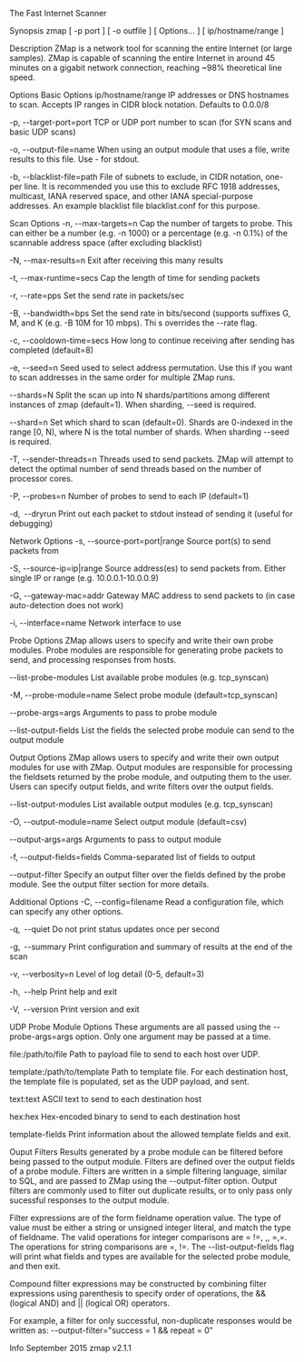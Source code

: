 The Fast Internet Scanner

Synopsis
zmap [ -p port ] [ -o outfile ] [ Options... ] [ ip/hostname/range ]

Description
ZMap is a network tool for scanning the entire Internet (or large samples). ZMap is capable of scanning the entire Internet in around 45 minutes on a gigabit network connection, reaching ~98% theoretical line speed.

Options
Basic Options
ip/hostname/range
IP addresses or DNS hostnames to scan. Accepts IP ranges in CIDR block notation. Defaults to 0.0.0/8

-p, --target-port=port
TCP or UDP port number to scan (for SYN scans and basic UDP scans)

-o, --output-file=name
When using an output module that uses a file, write results to this file. Use - for stdout.

-b, --blacklist-file=path
File of subnets to exclude, in CIDR notation, one-per line. It is recommended you use this to exclude RFC 1918 addresses, multicast, IANA reserved space, and other IANA special-purpose addresses. An example blacklist file blacklist.conf for this purpose.

Scan Options
-n, --max-targets=n
Cap the number of targets to probe. This can either be a number (e.g. -n 1000) or a percentage (e.g. -n 0.1%) of the scannable address space (after excluding blacklist)

-N, --max-results=n
Exit after receiving this many results

-t, --max-runtime=secs
Cap the length of time for sending packets

-r, --rate=pps
Set the send rate in packets/sec

-B, --bandwidth=bps
Set the send rate in bits/second (supports suffixes G, M, and K (e.g. -B 10M for 10 mbps). Thi s overrides the --rate flag.

-c, --cooldown-time=secs
How long to continue receiving after sending has completed (default=8)

-e, --seed=n
Seed used to select address permutation. Use this if you want to scan addresses in the same order for multiple ZMap runs.

--shards=N
Split the scan up into N shards/partitions among different instances of zmap (default=1). When sharding, --seed is required.

--shard=n
Set which shard to scan (default=0). Shards are 0-indexed in the range [0, N), where N is the total number of shards. When sharding --seed is required.

-T, --sender-threads=n
Threads used to send packets. ZMap will attempt to detect the optimal number of send threads based on the number of processor cores.

-P, --probes=n
Number of probes to send to each IP (default=1)

-d,  --dryrun
Print out each packet to stdout instead of sending it (useful for debugging)

Network Options
-s, --source-port=port|range
Source port(s) to send packets from

-S, --source-ip=ip|range
Source address(es) to send packets from. Either single IP or range (e.g. 10.0.0.1-10.0.0.9)

-G, --gateway-mac=addr
Gateway MAC address to send packets to (in case auto-detection does not work)

-i, --interface=name
Network interface to use

Probe Options
ZMap allows users to specify and write their own probe modules. Probe modules are responsible for generating probe packets to send, and processing responses from hosts.

--list-probe-modules
List available probe modules (e.g. tcp_synscan)

-M, --probe-module=name
Select probe module (default=tcp_synscan)

--probe-args=args
Arguments to pass to probe module

--list-output-fields
List the fields the selected probe module can send to the output module

Output Options
ZMap allows users to specify and write their own output modules for use with ZMap. Output modules are responsible for processing the fieldsets returned by the probe module, and outputing them to the user. Users can specify output fields, and write filters over the output fields.

--list-output-modules
List available output modules (e.g. tcp_synscan)

-O, --output-module=name
Select output module (default=csv)

--output-args=args
Arguments to pass to output module

-f, --output-fields=fields
Comma-separated list of fields to output

--output-filter
Specify an output filter over the fields defined by the probe module. See the output filter section for more details.

Additional Options
-C, --config=filename
Read a configuration file, which can specify any other options.

-q,  --quiet
Do not print status updates once per second

-g,  --summary
Print configuration and summary of results at the end of the scan

-v, --verbosity=n
Level of log detail (0-5, default=3)

-h,  --help
Print help and exit

-V,  --version
Print version and exit

UDP Probe Module Options
These arguments are all passed using the --probe-args=args option. Only one argument may be passed at a time.

file:/path/to/file
Path to payload file to send to each host over UDP.

template:/path/to/template
Path to template file. For each destination host, the template file is populated, set as the UDP payload, and sent.

text:text
ASCII text to send to each destination host

hex:hex
Hex-encoded binary to send to each destination host

template-fields
Print information about the allowed template fields and exit.

Ouput Filters
Results generated by a probe module can be filtered before being passed to the output module. Filters are defined over the output fields of a probe module. Filters are written in a simple filtering language, similar to SQL, and are passed to ZMap using the --output-filter option. Output filters are commonly used to filter out duplicate results, or to only pass only sucessful responses to the output module.

Filter expressions are of the form fieldname operation value. The type of value must be either a string or unsigned integer literal, and match the type of fieldname. The valid operations for integer comparisons are = !=, ,, =,=. The operations for string comparisons are =, !=. The --list-output-fields flag will print what fields and types are available for the selected probe module, and then exit.

Compound filter expressions may be constructed by combining filter expressions using parenthesis to specify order of operations, the && (logical AND) and || (logical OR) operators.

For example, a filter for only successful, non-duplicate responses would be written as: --output-filter="success = 1 && repeat = 0"

Info
September 2015 zmap v2.1.1

